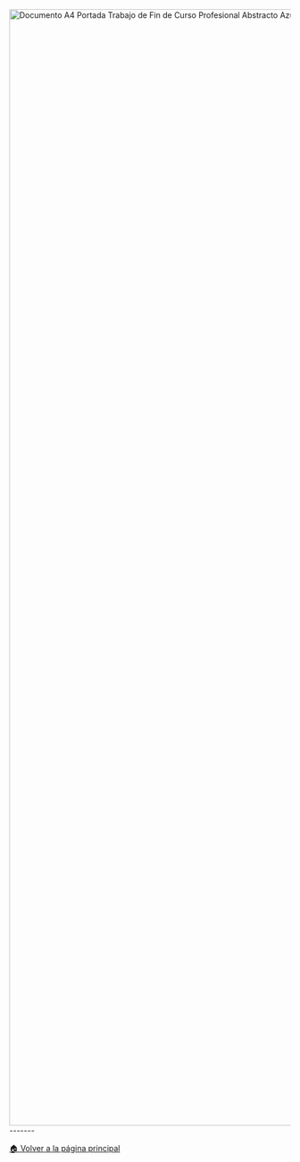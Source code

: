 
<img width="1414" height="2000" alt="Documento A4 Portada Trabajo de Fin de Curso Profesional Abstracto Azul Claro" src="https://github.com/user-attachments/assets/39243f5c-c584-4f2f-adf9-1d567727e961" />
-------

[🏠 Volver a la página principal](https://github.com/eduardo2006soto-dot/Teoria-de-la-programacion/blob/main/inderx.md)


